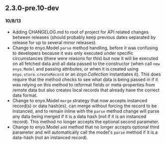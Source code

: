## 2.3.0-pre.10-dev
#### 10/8/13
- Adding CHANGELOG.md to root of project for API related changes between releases (should probably keep previous dates separated by release for up to several minor releases).
- Change to enyo.Model `parse` method handling, before it was confusing to developers because it was only executed under specific circumstances (there were reasons for this) but now it will be executed on all fetched data and all data passed to the constructor (when call `new enyo.Model` and passing attributes, or when it is created using `enyo.store.createRecord` or an _enyo.Collection_ instantiates it). This does require that the method checks to see what data is being passed in if it was relying on this method to reformat fields or meta-properties from remote data but also creates local records that already have the correct data format.
- Change to enyo.Model `merge` strategy that now accepts instanced record(s) or data hash(es), can merge without forcing the record to be instanced, and to remain inline with the `parse` method change will parse any data being merged if it is a data hash (not if it is an instanced record). This method no longer accepts the optional second parameter.
- Change to enyo.Model `add` method that no longer accepts optional third parameter and will automatically call the model's `parse` method if it is a data-hash (not an instanced record).